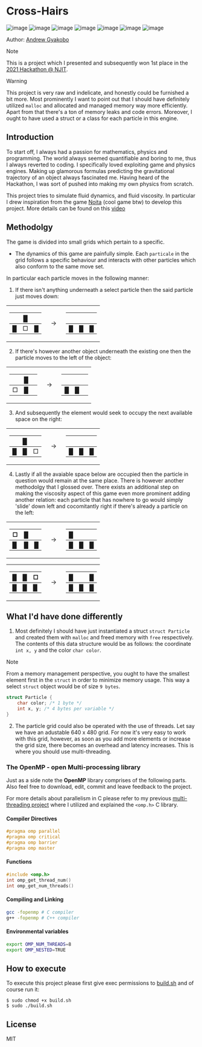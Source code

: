 # Cross-Hairs

![image](https://img.shields.io/badge/Devpost-003E54?style=for-the-badge&logo=Devpost&logoColor=white)
![image](https://img.shields.io/badge/C-00599C?style=for-the-badge&logo=c&logoColor=white)
![image](https://img.shields.io/badge/C%2B%2B-00599C?style=for-the-badge&logo=c%2B%2B&logoColor=white)
![image](https://img.shields.io/badge/Python-FFD43B?style=for-the-badge&logo=python&logoColor=blue)
![image](https://img.shields.io/badge/OpenCV-27338e?style=for-the-badge&logo=OpenCV&logoColor=white)
![image](https://img.shields.io/badge/CMake-064F8C?style=for-the-badge&logo=cmake&logoColor=white)
![image](https://img.shields.io/badge/windows%20terminal-4D4D4D?style=for-the-badge&logo=windows%20terminal&logoColor=white)

Author: [Andrew Gyakobo](https://github.com/Gyakobo)

>[!NOTE]
>This is a project which I presented and subsequently won 1st place in the [2021 Hackathon @ NJIT](https://devpost.com/software/cross-hairs).  

>[!WARNING]
>This project is very raw and indelicate, and honestly could be furnished a bit more. Most prominently I want to point out that I should have definitely utilized `malloc` and allocated and managed memory way more efficiently. Apart from that there's a ton of memory leaks and code errors. Moreover, I ought to have used a struct or a class for each particle in this engine.  

## Introduction

To start off, I always had a passion for mathematics, physics and programming. The world always seemed quantifiable and boring to me, thus I always reverted to coding. I specifically loved exploiting game and physics engines. Making up glamorous formulas predicting the gravitational trajectory of an object always fascinated me. Having heard of the Hackathon, I was sort of pushed into making my own physics from scratch.

This project tries to simulate fluid dynamics, and fluid viscosity. In particular I drew inspiration from the game [Noita](https://store.steampowered.com/app/881100/Noita/) (cool game btw) to develop this project. More details can be found on this [video](https://youtu.be/mcoHVF-JWog?si=MOAMeUlSdaGBlRED)

## Methodolgy

The game is divided into small grids which pertain to a specific.

* The dynamics of this game are painfully simple. Each `particale` in the grid follows a specific behaviour and interacts with other particles which also conform to the same move set.

In particular each particle moves in the following manner:

1. If there isn't anything underneath a select particle then the said particle just moves down:

<table>

<tr><td>

|   | █ |   |
|---|---|---|
| █ | □ | █ |

</td><td>

&nbsp;
→
&nbsp;

</td><td>

|   | &nbsp; |   |
|---|---|---|
| █ | █ | █ |

</td></tr>

</table>

2. If there's however another object underneath the existing one then the particle moves to the left of the object:

<table>

<tr><td>

|   | █ |   |
|---|---|---|
| □ | █ |   |

</td><td>

&nbsp;
→
&nbsp;

</td><td>

|   | &nbsp; |   |
|---|---|---|
| █ | █ |   |

</td></tr>

</table>

3. And subsequently the element would seek to occupy the next available space on the right: 

<table>

<tr><td>

|   | █ |   |
|---|---|---|
| █ | █ | □ |

</td><td>

&nbsp;
→
&nbsp;

</td><td>

|   | &nbsp; |   |
|---|---|---|
| █ | █ | █ |

</td></tr>

</table>

4. Lastly if all the avaiable space below are occupied then the particle in question would remain at the same place. There is however another methodolgy that I glossed over. There exists an additional step on making the viscosity aspect of this game even more prominent adding another relation: each particle that has nowhere to go would simply 'slide' down left and cocomitantly right if there's already a particle on the left:

<table>

<tr><td>

| □ | █ |   |
|---|---|---|
| █ | █ | █ |

</td><td>

&nbsp;
→
&nbsp;

</td><td>

| █ |   |   |
|---|---|---|
| █ | █ | █ |

</td></tr>

</table>


<table>

<tr><td>

| █ | █ | □ |
|---|---|---|
| █ | █ | █ |

</td><td>

&nbsp;
→
&nbsp;

</td><td>

| █ |   | █ |
|---|---|---|
| █ | █ | █ |

</td></tr>

</table>

## What I'd have done differently

1. Most definitely I should have just instantiated a struct `struct Particle` and created them with `malloc` and freed memory with `free` respectively. The contents of this data structure would be as follows: the coordinate `int x, y` and the color `char color`. 

>[!NOTE]
>From a memory management perspective, you ought to have the smallest element first in the `struct` in order to minimize memory usage. This way a select `struct` object would be of size `9 bytes`.

```c
struct Particle {
    char color; /* 1 byte */
    int x, y; /* 4 bytes per variable */
}
```

2. The particle grid could also be operated with the use of threads. Let say we have an adustable 640 x 480 grid. For now it's very easy to work with this grid, however, as soon as you add more elements or increase the grid size, there becomes an overhead and latency increases. This is where you should use multi-threading.

### The OpenMP - open Multi-processing library 

Just as a side note the **OpenMP** library comprises of the following parts. Also feel free to download, edit, commit and leave feedback to the project.

For more details about parallelism in C please refer to my previous [multi-threading project](https://github.com/Gyakobo/multi-threading) where I utilized and explained the `<omp.h>` C library. 

#### Compiler Directives

```c
#pragma omp parallel
#pragma omp critical
#pragma omp barrier
#pragma omp master
```

#### Functions

```c
#include <omp.h>
int omp_get_thread_num()
int omp_get_num_threads()
```

#### Compiling and Linking

```bash
gcc -fopenmp # C compiler
g++ -fopenmp # C++ compiler
```

#### Environmental variables

```bash
export OMP_NUM_THREADS=8
export OMP_NESTED=TRUE
```

## How to execute 

To execute this project please first give exec permissions to [build.sh](https://github.com/Gyakobo/Cross-Hairs/blob/main/Cross-Hairs/build.sh) and of course run it:

```shell
$ sudo chmod +x build.sh
$ sudo ./build.sh
```

## License
MIT
